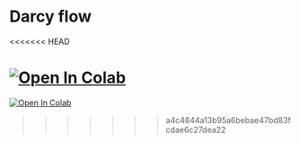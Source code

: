 # Darcy flow


<<<<<<< HEAD

[![Open In Colab](https://colab.research.google.com/assets/colab-badge.svg)](https://colab.research.google.com/github/IgorBaratta/FEniCSxCourse/blob/ICMC23/Problem6_Darcy/Darcy.ipynb)
=======
[![Open In Colab](https://colab.research.google.com/assets/colab-badge.svg)](https://colab.research.google.com/github/IgorBaratta/FEniCSxCourse/blob/ICMC23/Problem6_Darcy-Stokes/Darcy.ipynb)
>>>>>>> a4c4844a13b95a6bebae47bd83fcdae6c27dea22
